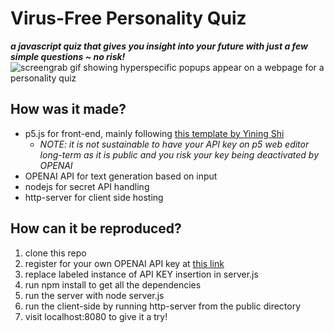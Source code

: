 # Virus-Free Personality Quiz
***a javascript quiz that gives you insight into your future with just a few simple questions ~ no risk!***
![screengrab gif showing hyperspecific popups appear on a webpage for a personality quiz](https://cdn.discordapp.com/attachments/1083420545246306365/1189463193479819304/og.gif?ex=659e40ec&is=658bcbec&hm=95d651ae997ab5bec4485c78798f2d330eafbc84a510f6186b7fcdc200dd654b&)

## How was it made?
- p5.js for front-end, mainly following [this template by Yining Shi](https://editor.p5js.org/yining/sketches/cnlmIOoL9)
  - *NOTE: it is not sustainable to have your API key on p5 web editor long-term as it is public and you risk your key being deactivated by OPENAI* 
- OPENAI API for text generation based on input
- nodejs for secret API handling
- http-server for client side hosting

## How can it be reproduced?
1. clone this repo
2. register for your own OPENAI API key at [this link](https://platform.openai.com/overview)
3. replace labeled instance of API KEY insertion in server.js
4. run npm install to get all the dependencies
5. run the server with node server.js
6. run the client-side by running http-server from the public directory
7. visit localhost:8080 to give it a try!
